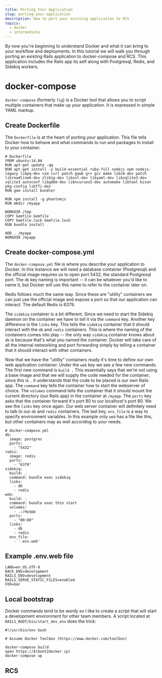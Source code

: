 ```yaml
---
title: Porting Your Application
slug: porting-your-application
description: How to port your existing application to RCS
topics:
  - docker
  - intermediate
---
```

By now you're beginning to understand Docker and what it can bring to your workflow and deployments. In this tutorial we will walk you through porting an existing Rails application to docker-compose and RCS. This application includes the Rails app its self along with Postgresql, Redis, and Sidekiq workers.

# docker-compose
`docker-compose` (formerly `fig`) is a Docker tool that allows you to script multiple containers that make up your application. It is expressed in simple YAML markup.

## Create Dockerfile

The `Dockerfile` is at the heart of porting your application. This file tells Docker how to behave and what commands to run and packages to install to your container.

    # Dockerfile
    FROM ubuntu:14.04
    RUN apt-get update -qq
    RUN apt-get install -y build-essential ruby-full nodejs npm nodejs-legacy libpq-dev vim curl patch gawk g++ gcc make libc6-dev patch libreadline6-dev zlib1g-dev libssl-dev libyaml-dev libsqlite3-dev sqlite3 autoconf libgdbm-dev libncurses5-dev automake libtool bison pkg-config libffi-dev
    RUN gem install bundler

    RUN npm install -g phantomjs
    RUN mkdir /myapp

    WORKDIR /tmp
    COPY Gemfile Gemfile
    COPY Gemfile.lock Gemfile.lock
    RUN bundle install

    ADD . /myapp
    WORKDIR /myapp

## Create docker-compose.yml

The `docker-compose.yml` file is where you describe your application to Docker. In this instance we will need a database container (Postgresql) and the official image requires us to open port 5432, the standard Postgresql port. The `db` key naming is important -- it can be whatever you'd like to name it, but Docker will use this name to refer to the container later on.

Redis follows much the same way. Since these are "utility" containers we can just use the official image and expose a port so that our application can interact. The default Redis is 6379.

The `sidekiq` container is a bit different. Since we need to start the Sidekiq daemon on the container we have to tell it via the `command` key. Another key difference is the `links` key. This tells the `sidekiq` container that it should interact with the `db` and `redis` containers. This is where the naming of the containers comes into play -- the only way `sidekiq` container knows about `db` is because that's what you named the container. Docker will take care of all the internal networking and port forwarding simply by telling a container that it should interact with other containers.

Now that we have the "utility" containers ready it's time to define our own web application container. Under the `web` key we see a few new commands. The first new command is `build .` This essentially says that we're not using a base image and that we will supply the code needed for the container; since this is `.` it understands that the code to be placed is our own Rails app. The `command` key tells the container how to start the webserver of choice. The `volumes` command tells the container that it should mount the current directory (our Rails app) in the container at `/myapp`. The `ports` key asks that the container forward it's port 80 to our localhost's port 80. We see the `links` key once again. Our web server container will definitely need to talk to our `db` and `redis` containers. The last key, `env_file` is a way to specify environment variables. In this example only `web` has a file like this, but other containers may as well according to your needs.

    # docker-compose.yml
    db:
      image: postgres
      ports:
        - "5432"
    redis:
      image: redis
      ports:
        - "6379"
    sidekiq:
      build: .
      command: bundle exec sidekiq
      links:
        - db
        - redis
    web:
      build: .
      command: bundle exec thin start
      volumes:
        - .:/myapp
      ports:
        - "80:80"
      links:
        - db
        - redis
      env_file:
        - '.env.web'

## Example .env.web file
    LANG=en_US.UTF-8
    RACK_ENV=development
    RAILS_ENV=development
    RAILS_SERVE_STATIC_FILES=enabled
    FOO=bar

## Local bootstrap
Docker commands tend to be wordy so I like to create a script that will start a development environment for other team members. A script located at `RAILS_ROOT/bin/start_dev_env` does the trick:

    #!/usr/bin/env bash

    # Assume Docker Toolbox (https://www.docker.com/toolbox)

    docker-compose build
    open https://$(boot2docker ip)
    docker-compose up

## RCS
